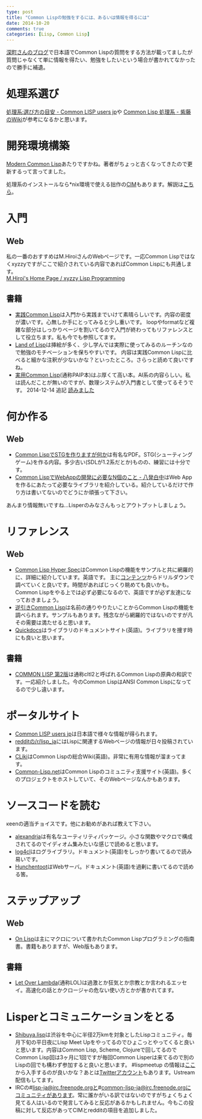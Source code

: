 ```yaml
---
type: post
title: "Common Lispの勉強をするには、あるいは情報を得るには"
date: 2014-10-20
comments: true
categories: [Lisp, Common Lisp]
---
```

[深町さんのブログ](http://blog.8arrow.org/entry/2014/09/05/062028)で日本語でCommon Lispの質問をする方法が載ってましたが質問じゃなくて単に情報を得たい、勉強をしたいという場合が書かれてなかったので勝手に補遺。
<!--more-->

# 処理系選び
[処理系:選び方の目安 - Common LISP users jp](http://cl.cddddr.org/index.cgi?%BD%E8%CD%FD%B7%CF%3A%C1%AA%A4%D3%CA%FD%A4%CE%CC%DC%B0%C2)や
[Common Lisp 処理系 - 紫藤のWiki](https://sites.google.com/site/shidoinfo/Home/programing-lang/%E9%96%A2%E6%95%B0%E5%9E%8B%E3%83%97%E3%83%AD%E3%82%B0%E3%83%A9%E3%83%9F%E3%83%B3%E3%82%B0%E8%A8%80%E8%AA%9E/lisp/common-lisp/common-lisp-%E5%87%A6%E7%90%86%E7%B3%BB)が参考になるかと思います。

# 開発環境構築
[Modern Common Lisp](http://modern-cl.blogspot.jp/)あたりですかね。著者がちょっと古くなってきたので更新するって言ってました。

処理系のインストールなら*nix環境で使える拙作の[CIM](https://github.com/KeenS/CIM)もあります。解説は[こちら](/blog/2014/01/27/cim-explanation/)。
# 入門
## Web
私の一番のおすすめはM.HiroiさんのWebページです。一応Common Lispではなくxyzzyですがここで紹介されている内容であればCommon Lispにも共通します。  
[M.Hiroi's Home Page / xyzzy Lisp Programming](http://www.geocities.jp/m_hiroi/xyzzy_lisp.html)

## 書籍

* [実践Common Lisp](http://www.amazon.co.jp/%E5%AE%9F%E8%B7%B5Common-Lisp-Peter-Seibel/dp/4274067211)は入門から実践までいけて素晴らしいです。内容の密度が濃いです。心無しか手にとってみると少し重いです。
  loopやformatなど複雑な部分はしっかりベージを割いてるので入門が終わってもリファレンスとして役立ちます。私も今でも参照してます。
* [Land of Lisp](http://www.amazon.co.jp/Land-Lisp-M-D-Conrad-Barski/dp/4873115876)は挿絵が多く、少し学んでは実際に使ってみるのルーチンなので勉強のモチベーションを保ちやすいです。
  内容は実践Common Lispに比べると細かな注釈が少ないかな？といったところ。さらっと読めて良いですね。
* [実用Common Lisp](http://www.amazon.co.jp/gp/product/4798118907/ref=pd_lpo_sbs_dp_ss_2?pf_rd_p=466449256&pf_rd_s=lpo-top-stripe&pf_rd_t=201&pf_rd_i=4873115876&pf_rd_m=AN1VRQENFRJN5&pf_rd_r=1YA4XCHT36XJD6ZEF9KC)(通称PAIP本)はぶ厚くて高い本。AI系の内容らしい。私は読んだことが無いのですが、数理システムが入門書として使ってるそうです。
  2014-12-14 追記 [読みました](/blog/2014/12/14/shi-yong-common-lispwodu-nda/)

# 何か作る
## Web

* [Common LispでSTGを作りますが何か](http://www.usamimi.info/~ide/programe/stg_doc/stg-commonlisp.pdf)は有名なPDF。STG(シューティングゲーム)を作る内容。多少古い(SDLが1.2系だとか)ものの、練習には十分です。
* [Common LispでWebAppの開発に必要なN個のこと - 八発白中](http://blog.8arrow.org/entry/2013/09/10/110632)はWeb Appを作るにあたって必要なライブラリを紹介している。紹介しているだけで作り方は書いてないのでどうにか頑張って下さい。

あんまり情報無いですね…Lisperのみなさんもっとアウトプットしましょう。

# リファレンス
## Web

* [Common Lisp Hyper Spec](http://www.lispworks.com/documentation/HyperSpec/Front/)はCommon Lispの機能をサンプルと共に網羅的に、詳細に紹介しています。英語です。
  主に[コンテンツ](http://www.lispworks.com/documentation/HyperSpec/Front/Contents.htm)からドリルダウンで調べていくと良いです。時間があればじっくり眺めても良いかも。
  Common Lispをやる上では必ず必要になるので、英語ですが必ず友達になっておきましょう。
* [逆引きCommon Lisp](http://tips.cddddr.org/common-lisp/)は名前の通りやりたいことからCommon Lispの機能を調べられます。サンプルもあります。残念ながら網羅的ではないのですが凡その需要は満たせると思います。
* [Quickdocs](http://quickdocs.org/)はライブラリのドキュメントサイト(英語)。ライブラリを捜す時にも良いと思います。

## 書籍

* [COMMON LISP 第2版](http://www.amazon.co.jp/COMMON-LISP-%E7%AC%AC2%E7%89%88-Guy-L-Steele/dp/4320025881/ref=cm_lmf_tit_10)は通称cltl2と呼ばれるCommon Lispの原典の和訳です。一応紹介しました。今のCommon LispはANSI Common Lispになってるので少し違います。

# ポータルサイト
* [Common LISP users jp](http://cl.cddddr.org/index.cgi)は日本語で様々な情報が得られます。
* [redditの/r/lisp_ja](http://www.reddit.com/r/lisp_ja/)にはLispに関連するWebページの情報が日々投稿されています。
* [CLiki](http://www.cliki.net/)はCommon Lispの総合Wiki(英語)。非常に有用な情報が溜まってます。
* [Common-Lisp.net](http://common-lisp.net/)はCommon Lispのコミュニティ支援サイト(英語)。多くのプロジェクトをホストしていて、そのWebページなんかもあります。

# ソースコードを読む
κeenの適当チョイスです。他にお勧めがあれば教えて下さい。

* [alexandria](https://github.com/keithj/alexandria)は有名なユーティリティパッケージ。小さな関数やマクロで構成されてるのでイディオム集みたいな感じで読めると思います。
* [log4cl](https://github.com/7max/log4cl)はログライブラリ。ドキュメント(英語)をしっかり書いてるので読み易いです。
* [Hunchentoot](https://github.com/edicl/hunchentoot)はWebサーバ。ドキュメント(英語)を過剰に書いてるので読める筈。

# ステップアップ
## Web

* [On Lisp](http://www.asahi-net.or.jp/~kc7k-nd/onlispjhtml/)は主にマクロについて書かれたCommon Lispプログラミングの指南書。書籍もありますが、Web版もあります。

## 書籍

* [Let Over Lambda](http://www.amazon.co.jp/LET-OVER-LAMBDA-Edition-1-0/dp/4434133632)(通称LOL)は過激とか狂気とか宗教とか言われるエッセイ。高速化の話とかクロージャの危ない使い方とかが書かれてます。

# Lisperとコミュニケーションをとる
* [Shibuya.lisp](http://shibuya.lisp-users.org/)は渋谷を中心に半径2万kmを対象としたLispコミュニティ。毎月下旬の平日夜にLisp Meet Upをやってるのでひょこっとやってくると良いと思います。内容はCommon Lisp, Scheme, Clojureで回してるのでCommon Lisp回は3ヶ月に1回ですが毎回Common Lisperは来てるので別のLispの回でも構わず参加すると良いと思います。
  \#lispmeetup の情報は[ここ](https://atnd.org/users/51173)から入手するのが良いかな？あとは[Twitterアカウント](https://twitter.com/shibuya_lisp)もあります。Ustream配信もしてます。
* IRCの#lisp-ja@irc.freenode.orgと#common-lisp-ja@irc.freenode.orgにコミュニティがあります。常に誰かがいる訳ではないのですがちょくちょく見てる人はいるので発言してみると反応があるかもしれません。今もこの投稿に対して反応があってCIMとredditの項目を追加しました。

